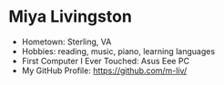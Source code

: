 # Miya Livingston

- Hometown: Sterling, VA
- Hobbies: reading, music, piano, learning languages
- First Computer I Ever Touched: Asus Eee PC
- My GitHub Profile: https://github.com/m-liv/
